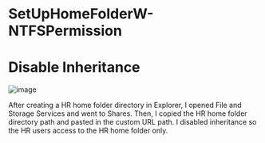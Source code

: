 # SetUpHomeFolderW-NTFSPermission

<h1>Disable Inheritance</h1>

![image](https://github.com/user-attachments/assets/e54be792-b8d5-4de5-9a67-433e3b2c3dee)

<p>
  After creating a HR home folder directory in Explorer, I opened File and Storage Services and went to Shares.
  Then, I copied the HR home folder directory path and pasted in the custom URL path. I disabled inheritance so the HR users access to the HR home folder only.
</p>
